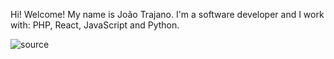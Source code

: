 Hi! Welcome! My name is João Trajano. I'm a software developer and I work with: PHP, React, JavaScript and Python.

![source](https://user-images.githubusercontent.com/47094056/114220604-96b0ea00-9942-11eb-8a52-310188501879.gif)
